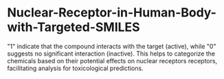 # Nuclear-Receptor-in-Human-Body-with-Targeted-SMILES
"1" indicate that the compound interacts with the target (active), while "0" suggests no significant interaction (inactive).  This helps to categorize the chemicals based on their potential effects on nuclear receptors receptors, facilitating analysis for toxicological predictions.
